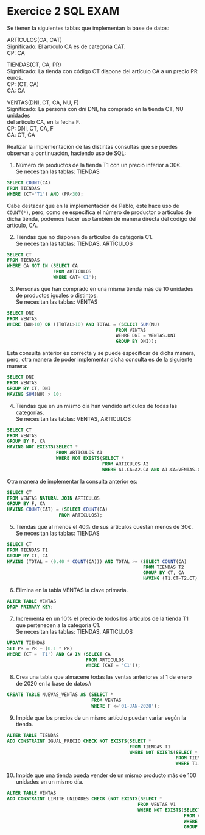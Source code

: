 # Exercice 2 SQL EXAM

Se tienen la siguientes tablas que implementan la base de datos:

ARTÍCULOS(CA, CAT) \
Significado: El artículo CA es de categoría CAT. \
CP: CA

TIENDAS(CT, CA, PR) \
Significado: La tienda con código CT dispone del artículo CA a un precio PR euros. \
CP: (CT, CA) \
CA: CA

VENTAS(DNI, CT, CA, NU, F) \
Significado: La persona con dni DNI, ha comprado en la tienda CT, NU unidades \
del artículo CA, en la fecha F. \
CP: DNI, CT, CA, F \
CA: CT, CA

Realizar la implementación de las distintas consultas que se puedes observar a continuación, haciendo uso de SQL:

1. Número de productos de la tienda T1 con un precio inferior a 30€.\
Se necesitan las tablas: TIENDAS
```sql
SELECT COUNT(CA)
FROM TIENDAS
WHERE (CT='T1') AND (PR<30);
```

Cabe destacar que en la implementación de Pablo, este hace uso de `COUNT(*)`, pero, como se especifica el número
de productor o artículos de dicha tienda, podemos hacer uso también de manera directa del código del artículo, CA.

2. Tiendas que no disponen de artículos de categoría C1.\
Se necesitan las tablas: TIENDAS, ARTÍCULOS
```sql
SELECT CT
FROM TIENDAS
WHERE CA NOT IN (SELECT CA
                 FROM ARTICULOS
                 WHERE CAT='C1');
```

3. Personas que han comprado en una misma tienda más de 10 unidades de productos iguales o distintos.\
Se necesitan las tablas: VENTAS
```sql
SELECT DNI
FROM VENTAS
WHERE (NU>10) OR ((TOTAL>10) AND TOTAL = (SELECT SUM(NU)
                                        FROM VENTAS
                                        WEHRE DNI = VENTAS.DNI
                                        GROUP BY DNI));
```

Esta consulta anterior es correcta y se puede especificar de dicha manera, pero, otra manera de poder implementar dicha
consulta es de la siguiente manera:
```sql
SELECT DNI
FROM VENTAS
GROUP BY CT, DNI
HAVING SUM(NU) > 10;
```

4. Tiendas que en un mismo día han vendido artículos de todas las categorías.\
Se necesitan las tablas: VENTAS, ARTICULOS
```sql
SELECT CT
FROM VENTAS
GROUP BY F, CA
HAVING NOT EXISTS(SELECT *
                  FROM ARTICULOS A1
                  WHERE NOT EXISTS(SELECT *
                                   FROM ARTICULOS A2
                                   WHERE A1.CA=A2.CA AND A1.CA=VENTAS.CA AND A2.CAT==A1.CAT));
```

Otra manera de implementar la consulta anterior es:
```sql
SELECT CT
FROM VENTAS NATURAL JOIN ARTICULOS
GROUP BY F, CA
HAVING COUNT(CAT) = (SELECT COUNT(CA)
                   FROM ARTICULOS);
```

5. Tiendas que al menos el 40% de sus artículos cuestan menos de 30€.\
Se necesitan las tablas: TIENDAS
```sql
SELECT CT
FROM TIENDAS T1
GROUP BY CT, CA
HAVING (TOTAL = (0.40 * COUNT(CA))) AND TOTAL >= (SELECT COUNT(CA)
                                                  FROM TIENDAS T2
                                                  GROUP BY CT, CA
                                                  HAVING (T1.CT=T2.CT) AND (PR<30)); 
```

6. Elimina en la tabla VENTAS la clave primaria.
```sql
ALTER TABLE VENTAS
DROP PRIMARY KEY;
```

7. Incrementa en un 10% el precio de todos los artículos de la tienda T1 que pertenecen a la categoría C1.\
Se necesitan las tablas: TIENDAS, ARTICULOS
```sql
UPDATE TIENDAS
SET PR = PR + (0.1 * PR)
WHERE (CT = 'T1') AND CA IN (SELECT CA
                             FROM ARTICULOS
                             WHERE (CAT = 'C1'));
```

8. Crea una tabla que almacene todas las ventas anteriores al 1 de enero de 2020 en la base de datos.\
```sql
CREATE TABLE NUEVAS_VENTAS AS (SELECT *
                               FROM VENTAS
                               WHERE F <='01-JAN-2020');
```

9. Impide que los precios de un mismo artículo puedan variar según la tienda.
```sql
ALTER TABLE TIENDAS
ADD CONSTRAINT IGUAL_PRECIO CHECK NOT EXISTS(SELECT *
                                             FROM TIENDAS T1
                                             WHERE NOT EXISTS(SELECT *
                                                              FROM TIENDAS T2
                                                              WHERE T1.CT = T2.CT AND T1.CA = T2.CA AND T1.PR != T2.PR));
```

10. Impide que una tienda pueda vender de un mismo producto más de 100 unidades en un mismo día.
```sql
ALTER TABLE VENTAS
ADD CONSTRAINT LIMITE_UNIDADES CHECK (NOT EXISTS(SELECT *
                                                FROM VENTAS V1
                                                WHERE NOT EXISTS(SELECT *
                                                                 FROM VENTAS V2
                                                                 WHERE V1.CT = V2.CT AND V1.CA = V2.CT AND NU > 100
                                                                 GROUP BY F)));
```